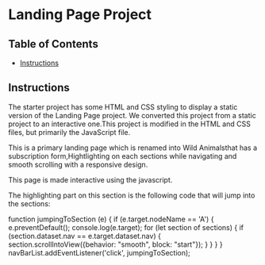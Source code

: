 # Landing Page Project

## Table of Contents

* [Instructions](#instructions)

## Instructions

The starter project has some HTML and CSS styling to display a static version of the Landing Page project. We converted this project from a static project to an interactive one.This project is modified in the HTML and CSS files, but primarily the JavaScript file.

This is a primary landing page which is renamed into Wild Animalsthat has a subscription form,Hightlighting on each sections while navigating and smooth scrolling with a responsive design.

This page is made interactive using the javascript.

The highlighting part on this section is the following code that will jump into the sections:

function jumpingToSection (e)
{
    if (e.target.nodeName == 'A')
    {
        e.preventDefault();
        console.log(e.target);
        for (let section of sections)
        {
            if (section.dataset.nav == e.target.dataset.nav)
            {
                section.scrollIntoView({behavior: "smooth", block: "start"});
            }
        }
    }
}
navBarList.addEventListener('click', jumpingToSection);




